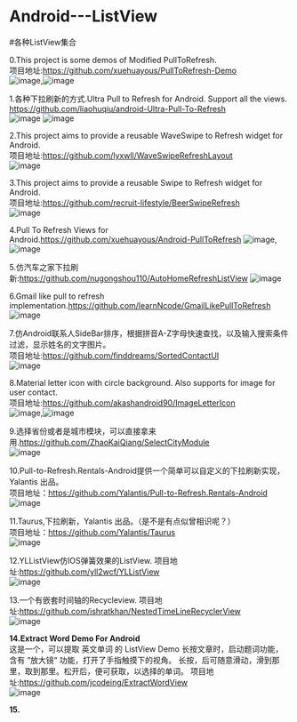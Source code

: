 # Android---ListView
#各种ListView集合

0.This project is some demos of Modified PullToRefresh.             
项目地址:https://github.com/xuehuayous/PullToRefresh-Demo              
![image](https://raw.githubusercontent.com/xuehuayous/PullToRefresh-Demo/master/JingDong/jingdong_header_demo.gif),![image](https://raw.githubusercontent.com/xuehuayous/PullToRefresh-Demo/master/MeiTuan/meituan_header_demo.gif)               


1.各种下拉刷新的方式.Ultra Pull to Refresh for Android. Support all the views.        
https://github.com/liaohuqiu/android-Ultra-Pull-To-Refresh               
![image](https://camo.githubusercontent.com/d3fbe757c87fddc94e998ebdd08ac55956aed1cf/687474703a2f2f737261696e2d6769746875622e71696e6975646e2e636f6d2f756c7472612d7074722f73746f72652d686f7573652d737472696e672e676966)
![image](https://camo.githubusercontent.com/588a2ef2cdcfb6c71e88437df486226dd15605b3/687474703a2f2f737261696e2d6769746875622e71696e6975646e2e636f6d2f756c7472612d7074722f73746f72652d686f7573652d737472696e672d61727261792e676966)


2.This project aims to provide a reusable WaveSwipe to Refresh widget for Android.              
项目地址:https://github.com/lyxwll/WaveSwipeRefreshLayout                      
![image](https://github.com/lyxwll/WaveSwipeRefreshLayout/blob/master/sc/animation.gif)


3.This project aims to provide a reusable Swipe to Refresh widget for Android.                    
项目地址:https://github.com/recruit-lifestyle/BeerSwipeRefresh           
![image](https://github.com/recruit-lifestyle/BeerSwipeRefresh/blob/master/sc/animation_beer.gif)


4.Pull To Refresh Views for Android.https://github.com/xuehuayous/Android-PullToRefresh
![image](https://raw.githubusercontent.com/xuehuayous/Android-PullToRefresh/master/swipelisview_demo.gif),![image](https://raw.githubusercontent.com/xuehuayous/Android-PullToRefresh/master/recyclerView_demo.gif)


5.仿汽车之家下拉刷新:https://github.com/nugongshou110/AutoHomeRefreshListView
  ![image](https://camo.githubusercontent.com/21127410f6f8231ed424ebaf76ea3d20c6a4f7d9/687474703a2f2f696d672e626c6f672e6373646e2e6e65742f3230313531313031313435373033323730)
  

6.Gmail like pull to refresh implementation.https://github.com/learnNcode/GmailLikePullToRefresh
![image](https://camo.githubusercontent.com/1d49229fc740c0752731cbd6067df93b84b30525/68747470733a2f2f646c2e64726f70626f7875736572636f6e74656e742e636f6d2f752f36313931393233322f6c6561726e4e636f64652f476d61696c4c696b6550756c6c546f526566726573682f676d61696c4c696b654c6f6164696e672e676966)

7.仿Android联系人SideBar排序，根据拼音A-Z字母快速查找，以及输入搜索条件过滤，显示姓名的文字图片。              
项目地址:https://github.com/finddreams/SortedContactUI          
![image](https://camo.githubusercontent.com/de9713f2c95de7253e5b57c33827a25a04c53be7/687474703a2f2f696d672e626c6f672e6373646e2e6e65742f3230313530333235313631383033383637)


8.Material letter icon with circle background. Also supports for image for user contact.               
项目地址:https://github.com/akashandroid90/ImageLetterIcon             
![image](https://github.com/akashandroid90/ImageLetterIcon/blob/master/images/one.png),![image](https://github.com/akashandroid90/ImageLetterIcon/blob/master/images/two.png)        

9.选择省份或者是城市模块，可以直接拿来用.https://github.com/ZhaoKaiQiang/SelectCityModule                 
![image](https://camo.githubusercontent.com/42de7e5e764d83afdc116fa3ba1ef423d2aefe4e/687474703a2f2f6931312e74696574756b752e636f6d2f333261623439616333383262376466642e676966)             


10.Pull-to-Refresh.Rentals-Android提供一个简单可以自定义的下拉刷新实现，Yalantis 出品。            
项目地址：https://github.com/Yalantis/Pull-to-Refresh.Rentals-Android             
![image](https://camo.githubusercontent.com/d406ac5a03a2b1fa5cf41fadc8d2408cb8709bdc/68747470733a2f2f6431337961637572716a676172612e636c6f756466726f6e742e6e65742f75736572732f3132353035362f73637265656e73686f74732f313635303331372f7265616c6573746174652d70756c6c5f312d322d332e676966)          


11.Taurus,下拉刷新，Yalantis 出品。（是不是有点似曾相识呢？）          
项目地址：https://github.com/Yalantis/Taurus          
![image](https://camo.githubusercontent.com/3a24e22eb3f8338573dba0701c089c12f6b70f11/68747470733a2f2f6431337961637572716a676172612e636c6f756466726f6e742e6e65742f75736572732f3132353035362f73637265656e73686f74732f313632333133312f746f7572732d70756c6c2d616972706c616e655f322d322d332e676966)


12.YLListView仿IOS弹簧效果的ListView.
项目地址:https://github.com/yll2wcf/YLListView                             
![image](https://raw.githubusercontent.com/yll2wcf/YLListView/master/gif/1.gif)


13.一个有嵌套时间轴的Recycleview.
项目地址:https://github.com/ishratkhan/NestedTimeLineRecyclerView                         
![image](https://i.imgur.com/IsuDF6g.gif)


**14.Extract Word Demo For Android**                     
这是一个，可以提取 英文单词 的 ListView Demo
长按文章时，启动题词功能，含有 ”放大镜“ 功能，打开了手指触摸下的视角。
长按，后可随意滑动，滑到那里，取到那里。松开后，便可获取，以选择的单词。
项目地址:https://github.com/jcodeing/ExtractWordView         
![image](https://raw.githubusercontent.com/jcodeing/ExtractWordView/master/lookme.gif)           


**15.**
























